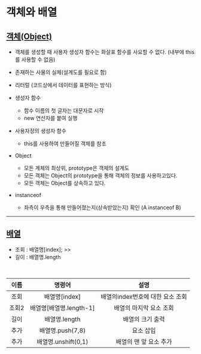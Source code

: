 # 객체와 배열

## [객체(Object)](https://github.com/100SeongJun/JS/blob/main/step05_object/object_lab01.html)

- 객체를 생성할 때 사용자 생성자 함수는 화살표 함수를 사요할 수 없다. (내부에 this를 사용할 수 없음)

- 존재하는 사물의 실체(설계도를 필요로 함)
- 리터럴 (코드상에서 데이터를 표현하는 방식)
- 생성자 함수

  - 함수 이름의 첫 글자는 대문자로 시작
  - new 연산자를 붙여 실행

- 사용자정의 생성자 함수

  - this를 사용하여 만들어질 객체를 참조

- Object

  - 모든 계체의 최상위, prototype은 객체의 설계도
  - 모든 객체는 Object의 prototype을 통해 객체의 정보를 사용하고있다.
  - 모든 객체는 Object를 상속하고 있다.

- instanceof
  - 좌측이 우측을 통해 만들어졌는지(상속받았는지) 확인 (A instanceof B)

---

## [배열](https://github.com/100SeongJun/JS/blob/main/step05_object/array_lab02.html)

- 조회 : 배열명[index]; >>
- 길이 : 배열명.length
<br>

|이름|명령어|설명|
|:------:|:-----------------------------: | :--------: |
|조회|배열명[index]|배열의index번호에 대한 요소 조회|
|조회2|배열명[배열명.length-1]|배열의 마지막 요소 조회|
|길이|배열명.length|배열의 크기 출력|
|추가|배열명.push(7,8)|요소 삽입|
|추가|배열명.unshift(0,1)|배열의 맨 앞 요소 추가|
